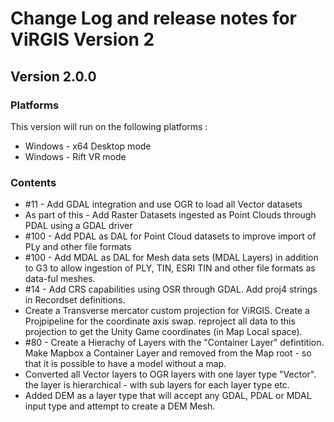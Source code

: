 # Change Log and release notes for ViRGIS Version 2

## Version 2.0.0

### Platforms

This version will run on the following platforms :

- Windows - x64 Desktop mode
- Windows - Rift VR mode


### Contents

- #11 - Add GDAL integration and use OGR to load all Vector datasets
- As part of this - Add Raster Datasets ingested as Point Clouds through PDAL using a GDAL driver
- #100 - Add PDAL as DAL for Point Cloud datasets to improve import of PLy and other file formats
- #100 - Add MDAL as DAL for Mesh data sets (MDAL Layers) in addition to G3 to allow ingestion of PLY, TIN, ESRI TIN and other file formats as data-ful meshes.
- #14 - Add CRS capabilities using OSR through GDAL. Add proj4 strings in Recordset definitions.
- Create a Transverse mercator custom projection for ViRGIS. Create a Projpipeline for the coordinate axis swap. reproject all data to this projection to get the Unity Game coordinates (in Map Local space).
- #80 - Create a Hierachy of Layers with the "Container Layer" defintition. Make Mapbox a Container Layer and removed from the Map root - so that it is possible to have a model without a map.
- Converted all Vector layers to OGR layers with one layer  type "Vector". the layer is hierarchical - with sub layers for each layer type etc.
- Added DEM as a layer type that will accept any GDAL, PDAL or MDAL input type and attempt to create a DEM Mesh.
 
